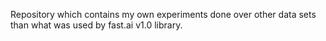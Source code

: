 Repository which contains my own experiments done over other data sets than what was used by fast.ai v1.0 library.
